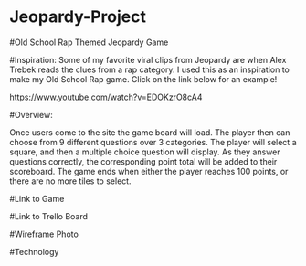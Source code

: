 # Jeopardy-Project
#Old School Rap Themed Jeopardy Game

#Inspiration:
Some of my favorite viral clips from Jeopardy are when Alex Trebek reads the clues from a rap category.  I used this as an inspiration to make my Old School Rap game.  Click on the link below for an example!

https://www.youtube.com/watch?v=EDOKzrO8cA4

#Overview:

Once users come to the site the game board will load.  The player then can choose from 9 different questions over 3 categories.  The player will select a square, and then a multiple choice question will display.  As they answer questions correctly, the corresponding point total will be added to their scoreboard.  The game ends when either the player reaches 100 points, or there are no more tiles to select.  

#Link to Game

#Link to Trello Board

#Wireframe Photo

#Technology
